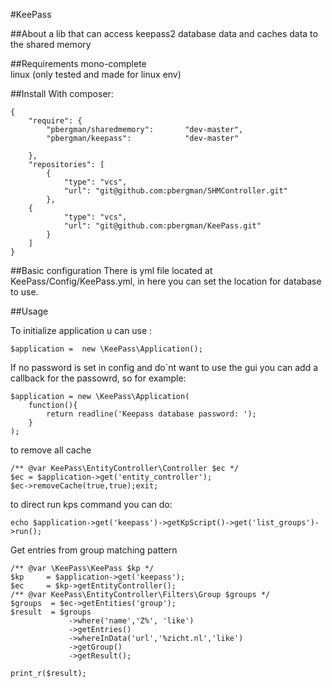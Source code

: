 #KeePass

##About
a lib that can access keepass2 database data and caches data to the shared memory

##Requirements
mono-complete<br>
linux (only tested and made for linux env)


##Install 
With composer: 
```
{
    "require": {
        "pbergman/sharedmemory":       "dev-master",
        "pbergman/keepass":            "dev-master"

    },
    "repositories": [
        {
            "type": "vcs",
            "url": "git@github.com:pbergman/SHMController.git"
        },
	{
            "type": "vcs",
            "url": "git@github.com:pbergman/KeePass.git"
        }
    ]
}
```
##Basic configuration
There is yml file located at KeePass/Config/KeePass.yml, in here you can set the location for database to use.

##Usage

To initialize application u can use :
```
$application =  new \KeePass\Application();
```
If no password is set in config and do`nt want to use the gui you can add a callback for the passowrd, so for example:
```
$application = new \KeePass\Application(
    function(){
        return readline('Keepass database password: ');
    }
);
```
to remove all cache 
```
/** @var KeePass\EntityController\Controller $ec */
$ec = $application->get('entity_controller');
$ec->removeCache(true,true);exit;
```
to direct run kps command you can do:
```
echo $application->get('keepass')->getKpScript()->get('list_groups')->run();
```
Get entries from group matching pattern
```
/** @var \KeePass\KeePass $kp */
$kp     = $application->get('keepass');
$ec     = $kp->getEntityController();
/** @var KeePass\EntityController\Filters\Group $groups */
$groups  = $ec->getEntities('group');
$result  = $groups
             ->where('name','Z%', 'like')
             ->getEntries()
             ->whereInData('url','%zicht.nl','like')
             ->getGroup()
             ->getResult();

print_r($result);             
```
